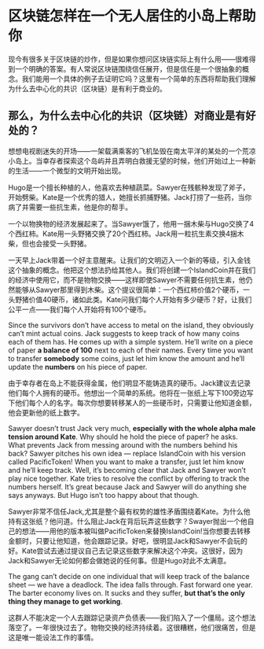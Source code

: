 # 区块链怎样在一个无人居住的小岛上帮助你

现今有很多关于区块链的炒作，但是如果你想问区块链实际上有什么用——很难得到一个明确的答案。有人常说区块链围绕信任展开，但是信任是一个很抽象的概念。我们能用一个具体的例子去证明它吗？这里有一个简单的东西将帮助我们理解为什么去中心化的共识（区块链）是有利于商业的。

## 那么，为什么去中心化的共识（区块链）对商业是有好处的？

想想电视剧迷失的开场——一架载满乘客的飞机坠毁在南太平洋的某处的一个荒凉小岛上。当幸存者探索这个岛屿并且弄明白救援无望的时候，他们开始过上一种新的生活——一个微型的文明开始出现。

Hugo是一个擅长种植的人，他喜欢去种植蔬菜。Sawyer在残骸种发现了斧子，开始劈柴。Kate是一个优秀的猎人，她擅长抓捕野猪。Jack打捞了一些药，当你病了并需要一些抗生素，他是你的帮手。

一个以物换物的经济发展起来了。当Sawyer饿了，他用一捆木柴与Hugo交换了4个西红柿。Kate用一头野猪交换了20个西红柿。Jack用一粒抗生素交换4捆木柴，但也会接受一头野猪。

一天早上Jack带着一个好主意醒来。让我们的文明迈入一个新的等级，引入金钱这个抽象的概念。他把这个想法扔给其他人。我们将创建一个IslandCoin并在我们的经济中使用它，而不是物物交换——这样即使Sawyer不需要任何抗生素，他仍然能够从Sawyer那里得到木柴。这个提议很简单：一个西红柿价值2个硬币，一头野猪价值40硬币，诸如此类。Kate问我们每个人开始有多少硬币？好，让我们公平一点——我们每个人开始将有100个硬币。

Since the survivors don’t have access to metal on the island, they obviously can’t mint actual coins. Jack suggests to keep track of how many coins each of them has. He comes up with a simple system. He’ll write on a piece of paper **a balance of 100** next to each of their names. Every time you want to transfer **somebody** some coins, just let him know the amount and he’ll update the **numbers** on his piece of paper.

由于幸存者在岛上不能获得金属，他们明显不能铸造真的硬币。Jack建议去记录他们每个人拥有的硬币。他想出一个简单的系统。他将在一张纸上写下100旁边写下他们每个人的名字。每次你想要转移某人的一些硬币时，只需要让他知道金额，他会更新他的纸上数字。

Sawyer doesn’t trust Jack very much, **especially with the whole alpha male tension around Kate**. Why should he hold the piece of paper? he asks. What prevents Jack from messing around with the numbers behind his back? Sawyer pitches his own idea — replace IslandCoin with his version called PacificToken! When you want to make a transfer, just let him know and he’ll keep track. Well, it’s becoming clear that Jack and Sawyer won’t play nice together. Kate tries to resolve the conflict by offering to track the numbers herself. It’s great because Jack and Sawyer will do anything she says anyways. But Hugo isn’t too happy about that though.

Sawyer非常不信任Jack,尤其是整个最有权势的雄性矛盾围绕着Kate。为什么他持有这张纸？他问道。什么阻止Jack在背后玩弄这些数字？Swayer抛出一个他自己的想法——用他的版本被叫做PacificToken来替换IslandCoin!当你想要去转移金额时，只要让他知道，他会跟踪记录。好吧，很明显Jack和Sawyer不会玩的好。Kate尝试去通过提议自己去记录这些数字来解决这个冲突。这很好，因为Jack和Sawyer无论如何都会做她说的任何事。但是Hugo对此不太满意。

The gang can’t decide on one individual that will keep track of the balance sheet — we have a deadlock. The idea falls through. Fast forward one year. The barter economy lives on. It sucks and they suffer, **but that’s the only thing they manage to get working**.

这群人不能决定一个人去跟踪记录资产负债表——我们陷入了一个僵局。这个想法落空了。一年很快过去了。物物交换的经济持续着。这很糟糕，他们很痛苦，但是这是唯一能设法工作的事情。


